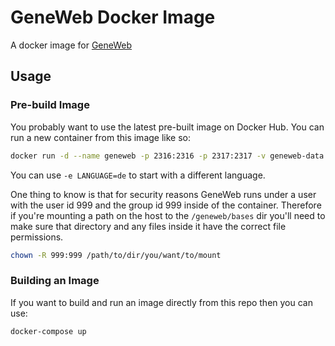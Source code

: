 # GeneWeb Docker Image
A docker image for [GeneWeb](https://github.com/geneweb/geneweb)

## Usage

### Pre-build Image
You probably want to use the latest pre-built image on Docker Hub. You can run a new container from this image like so:
```bash
docker run -d --name geneweb -p 2316:2316 -p 2317:2317 -v geneweb-data:/geneweb/bases callumgare/geneweb:latest
```

You can use `-e LANGUAGE=de` to start with a different language.

One thing to know is that for security reasons GeneWeb runs under a user with the user id 999 and the group id 999 inside of the container. Therefore if you're mounting a path on the host to the `/geneweb/bases` dir you'll need to make sure that directory and any files inside it have the correct file permissions.
```bash
chown -R 999:999 /path/to/dir/you/want/to/mount
```

### Building an Image
If you want to build and run an image directly from this repo then you can use:
```
docker-compose up
```
